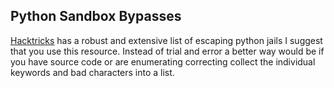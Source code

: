 ## Python Sandbox Bypasses


[Hacktricks](https://book.hacktricks.xyz/generic-methodologies-and-resources/python/bypass-python-sandboxes) has a robust and extensive list of escaping python jails I suggest that you use this resource. Instead of trial and error a better way would be if you have source code or are enumerating correcting collect the individual keywords and bad characters into a list. 

